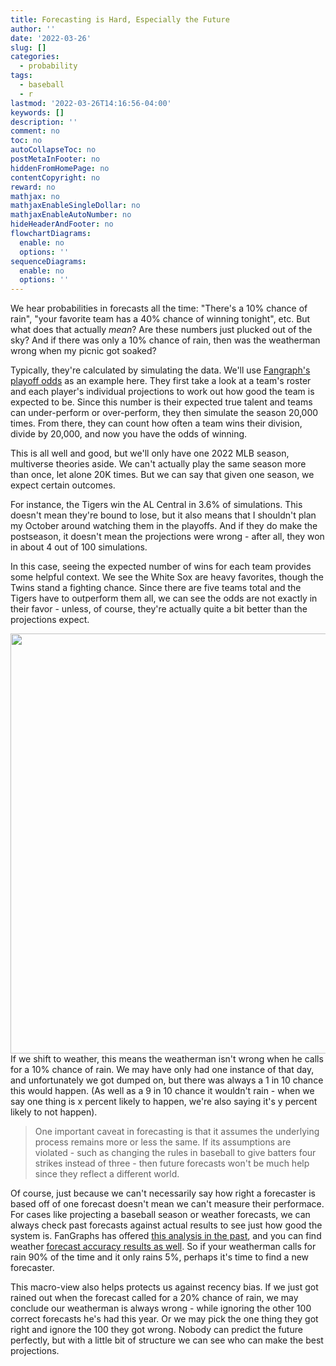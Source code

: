 ```yaml
---
title: Forecasting is Hard, Especially the Future
author: ''
date: '2022-03-26'
slug: []
categories:
  - probability
tags:
  - baseball
  - r
lastmod: '2022-03-26T14:16:56-04:00'
keywords: []
description: ''
comment: no
toc: no
autoCollapseToc: no
postMetaInFooter: no
hiddenFromHomePage: no
contentCopyright: no
reward: no
mathjax: no
mathjaxEnableSingleDollar: no
mathjaxEnableAutoNumber: no
hideHeaderAndFooter: no
flowchartDiagrams:
  enable: no
  options: ''
sequenceDiagrams:
  enable: no
  options: ''
---
```





We hear probabilities in forecasts all the time: "There's a 10% chance of rain", "your favorite team has a 40% chance of winning tonight", etc. But what does that actually *mean*? Are these numbers just plucked out of the sky? And if there was only a 10% chance of rain, then was the weatherman wrong when my picnic got soaked?

Typically, they're calculated by simulating the data. We'll use [Fangraph's playoff odds](https://www.fangraphs.com/standings/playoff-odds) as an example here. They first take a look at a team's roster and each player's individual projections to work out how good the team is expected to be. Since this number is their expected true talent and teams can under-perform or over-perform, they then simulate the season 20,000 times. From there, they can count how often a team wins their division, divide by 20,000, and now you have the odds of winning.

This is all well and good, but we'll only have one 2022 MLB season, multiverse theories aside. We can't actually play the same season more than once, let alone 20K times. But we can say that given one season, we expect certain outcomes.

For instance, the Tigers win the AL Central in 3.6% of simulations. This doesn't mean they're bound to lose, but it also means that I shouldn't plan my October around watching them in the playoffs. And if they do make the postseason, it doesn't mean the projections were wrong - after all, they won in about 4 out of 100 simulations.

In this case, seeing the expected number of wins for each team provides some helpful context. We see the White Sox are heavy favorites, though the Twins stand a fighting chance. Since there are five teams total and the Tigers have to outperform them all, we can see the odds are not exactly in their favor - unless, of course, they're actually quite a bit better than the projections expect.

<img src="{{< blogdown/postref >}}index.en_files/figure-html/sim_al_central_plotted-1.png" width="672" />
If we shift to weather, this means the weatherman isn't wrong when he calls for a 10% chance of rain. We may have only had one instance of that day, and unfortunately we got dumped on, but there was always a 1 in 10 chance this would happen. (As well as a 9 in 10 chance it wouldn't rain - when we say one thing is x percent likely to happen, we're also saying it's y percent likely to not happen).

>One important caveat in forecasting is that it assumes the underlying process remains more or less the same. If its assumptions are violated - such as changing the rules in baseball to give batters four strikes instead of three - then future forecasts won't be much help since they reflect a different world.

Of course, just because we can't necessarily say how right a forecaster is based off of one forecast doesn't mean we can't measure their performace. For cases like projecting a baseball season or weather forecasts, we can always check past forecasts against actual results to see just how good the system is. FanGraphs has offered [this analysis in the past](https://blogs.fangraphs.com/lets-make-sure-were-honest-about-projections/), and you can find weather [forecast accuracy results as well](https://www.forecastadvisor.com/). So if your weatherman calls for rain 90% of the time and it only rains 5%, perhaps it's time to find a new forecaster.

This macro-view also helps protects us against recency bias. If we just got rained out when the forecast called for a 20% chance of rain, we may conclude our weatherman is always wrong - while ignoring the other 100 correct forecasts he's had this year. Or we may pick the one thing they got right and ignore the 100 they got wrong. Nobody can predict the future perfectly, but with a little bit of structure we can see who can make the best projections.

